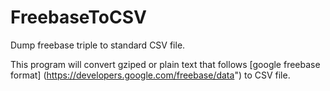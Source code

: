 FreebaseToCSV
=============

Dump freebase triple to standard CSV file.

This program will convert gziped or plain text that follows [google freebase format] (https://developers.google.com/freebase/data") to CSV file.



